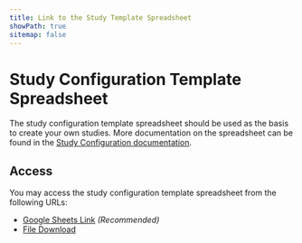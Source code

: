 ```yaml
---
title: Link to the Study Template Spreadsheet
showPath: true
sitemap: false
---
```


# Study Configuration Template Spreadsheet

The study configuration template spreadsheet should be used as the basis
to create your own studies. More documentation on the spreadsheet can be
found in the [Study Configuration documentation](/StudyConfiguration).

## Access

You may access the study configuration template spreadsheet
from the following URLs:

- [Google Sheets Link](https://docs.google.com/spreadsheets/d/19WQxzPeap1p3bZ1VlGyjM6YN-j1jKqo-sPxv5Dl0q1Q)
  _\(Recommended\)_
- [File Download](StudyTemplate.xlsx)
